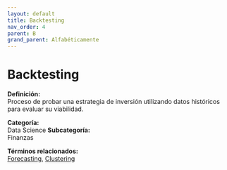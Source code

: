 ```yaml
---
layout: default
title: Backtesting
nav_order: 4
parent: B
grand_parent: Alfabéticamente
---
```


# Backtesting

**Definición:**  
Proceso de probar una estrategia de inversión utilizando datos históricos para evaluar su viabilidad.

**Categoría:**  
Data Science 
**Subcategoría:**  
Finanzas

**Términos relacionados:**  
[Forecasting](https://maleniski.github.io/diccionario-angl-tec-mx/docs/alfabeticamente/F/forecasting.html), [Clustering](https://maleniski.github.io/diccionario-angl-tec-mx/docs/alfabeticamente/C/clustering.html)

